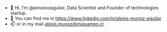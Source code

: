 - 👋 Hi, I’m @amunozaguilar, Data Scientist and Founder of technologies startup.
- 👀 You can find me in https://www.linkedin.com/in/alexis-munoz-aguilar
- 📫 or in my mail alexis.munoz@miexamen.cl.

<!---
amunozaguilar/amunozaguilar is a ✨ special ✨ repository because its `README.md` (this file) appears on your GitHub profile.
You can click the Preview link to take a look at your changes.
--->
